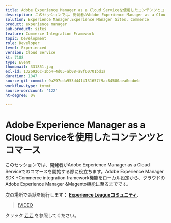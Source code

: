 ```yaml
---
title: Adobe Experience Manager as a Cloud Serviceを使用したコンテンツとコマース
description: このセッションでは、開発者がAdobe Experience Manager as a Cloud Serviceでのコマースを開始する際に役立ちます。Adobe Experience Manager SDK +Commerce integration framework機能をローカル設定から、クラウドのAdobe Experience Manager &Magento機能に至るまでです。 このセッションは、Adobe Developers Live Content イベントの一部として配信されました。
solution: Experience Manager,Experience Manager Sites, Commerce
product: experience manager
sub-product: sites
feature: Commerce Integration Framework
topic: Development
role: Developer
level: Experienced
version: Cloud Service
kt: 7188
type: Event
thumbnail: 331851.jpg
exl-id: 1326926c-1bb4-4d05-ab08-a8f60701bd1a
duration: 1847
source-git-commit: 9a297cda953d4414131657f9ac84580aea0eabeb
workflow-type: tm+mt
source-wordcount: '122'
ht-degree: 0%

---
```


# Adobe Experience Manager as a Cloud Serviceを使用したコンテンツとコマース

このセッションでは、開発者がAdobe Experience Manager as a Cloud Serviceでのコマースを開始する際に役立ちます。Adobe Experience Manager SDK +Commerce integration framework機能をローカル設定から、クラウドのAdobe Experience Manager &amp;Magento機能に至るまでです。

次の場所で会話を続行します： **[Experience Leagueコミュニティ](https://adobe.ly/36Yd3v6)**.

>[!VIDEO](https://video.tv.adobe.com/v/331851/?quality=12&learn=on&hidetitle=true)

クリック **[ここ](/help/adobe-developers-live/assets/content-commerce.pdf)** を参照してください。
